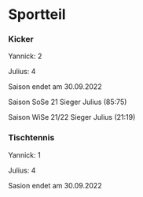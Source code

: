 # Sportteil

### Kicker

Yannick:    2

Julius:     4

Saison endet am 30.09.2022

Saison SoSe 21 Sieger Julius (85:75)

Saison WiSe 21/22 Sieger Julius (21:19)


### Tischtennis

Yannick:    1

Julius:     4

Sasion endet am 30.09.2022
